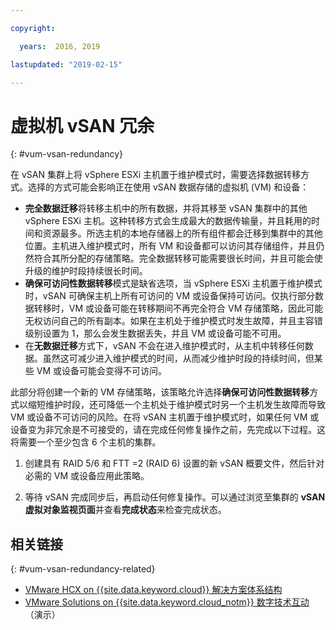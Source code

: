 ```yaml
---

copyright:

  years:  2016, 2019

lastupdated: "2019-02-15"

---
```


# 虚拟机 vSAN 冗余
{: #vum-vsan-redundancy}

在 vSAN 集群上将 vSphere ESXi 主机置于维护模式时，需要选择数据转移方式。选择的方式可能会影响正在使用 vSAN 数据存储的虚拟机 (VM) 和设备：
* **完全数据迁移**将转移主机中的所有数据，并将其移至 vSAN 集群中的其他 vSphere ESXi 主机。这种转移方式会生成最大的数据传输量，并且耗用的时间和资源最多。所选主机的本地存储器上的所有组件都会迁移到集群中的其他位置。主机进入维护模式时，所有 VM 和设备都可以访问其存储组件，并且仍然符合其所分配的存储策略。完全数据转移可能需要很长时间，并且可能会使升级的维护时段持续很长时间。
* **确保可访问性数据转移**模式是缺省选项，当 vSphere ESXi 主机置于维护模式时，vSAN 可确保主机上所有可访问的 VM 或设备保持可访问。仅执行部分数据转移时，VM 或设备可能在转移期间不再完全符合 VM 存储策略，因此可能无权访问自己的所有副本。如果在主机处于维护模式时发生故障，并且主容错级别设置为 1，那么会发生数据丢失，并且 VM 或设备可能不可用。
* 在**无数据迁移**方式下，vSAN 不会在进入维护模式时，从主机中转移任何数据。虽然这可减少进入维护模式的时间，从而减少维护时段的持续时间，但某些 VM 或设备可能会变得不可访问。

此部分将创建一个新的 VM 存储策略，该策略允许选择**确保可访问性数据转移**方式以缩短维护时段，还可降低一个主机处于维护模式时另一个主机发生故障而导致 VM 或设备不可访问的风险。在将 vSAN 主机置于维护模式时，如果任何 VM 或设备变为非冗余是不可接受的，请在完成任何修复操作之前，先完成以下过程。这将需要一个至少包含 6 个主机的集群。

1. 创建具有 RAID 5/6 和 FTT =2 (RAID 6) 设置的新 vSAN 概要文件，然后针对必需的 VM 或设备应用此策略。

2. 等待 vSAN 完成同步后，再启动任何修复操作。可以通过浏览至集群的 **vSAN 虚拟对象监视页面**并查看**完成状态**来检查完成状态。

## 相关链接
{: #vum-vsan-redundancy-related}

* [VMware HCX on {{site.data.keyword.cloud}} 解决方案体系结构](https://www.ibm.com/cloud/garage/files/HCX_Architecture_Design.pdf)
* [VMware Solutions on {{site.data.keyword.cloud_notm}} 数字技术互动](https://ibm-dte.mybluemix.net/ibm-vmware)（演示）
